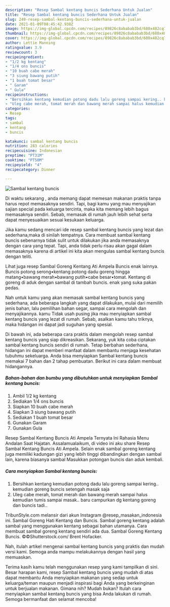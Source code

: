 ```yaml
---
description: "Resep Sambal kentang buncis Sederhana Untuk Jualan"
title: "Resep Sambal kentang buncis Sederhana Untuk Jualan"
slug: 249-resep-sambal-kentang-buncis-sederhana-untuk-jualan
date: 2021-01-09T08:45:42.938Z
image: https://img-global.cpcdn.com/recipes/89826c8ababab3bd/680x482cq70/sambal-kentang-buncis-foto-resep-utama.jpg
thumbnail: https://img-global.cpcdn.com/recipes/89826c8ababab3bd/680x482cq70/sambal-kentang-buncis-foto-resep-utama.jpg
cover: https://img-global.cpcdn.com/recipes/89826c8ababab3bd/680x482cq70/sambal-kentang-buncis-foto-resep-utama.jpg
author: Lettie Manning
ratingvalue: 3.9
reviewcount: 3
recipeingredient:
- "1/2 kg kentang"
- "1/4 ons buncis"
- "10 buah cabe merah"
- "3 siung bawang putih"
- "1 buah tomat besar"
- " Garam"
- " Gula"
recipeinstructions:
- "Bersihkan kentang kemudian potong dadu lalu goreng sampai kering.. kemudian goreng buncis setengah masak saja"
- "Uleg cabe merah, tomat merah dan bawang merah sampai halus kemudian tumis sampai masak.. baru campurkan dg kentang goreng dan buncis tadi.."
categories:
- Resep
tags:
- sambal
- kentang
- buncis

katakunci: sambal kentang buncis 
nutrition: 283 calories
recipecuisine: Indonesian
preptime: "PT31M"
cooktime: "PT50M"
recipeyield: "4"
recipecategory: Dinner

---
```



![Sambal kentang buncis](https://img-global.cpcdn.com/recipes/89826c8ababab3bd/680x482cq70/sambal-kentang-buncis-foto-resep-utama.jpg)

Di waktu  sekarang , anda memang dapat memesan makanan praktis tanpa harus repot memasaknya sendiri. Tapi, bagi kamu yang mau menyajikan sajian special pada keluarga tercinta, maka kita memang lebih bagus memasaknya sendiri. Sebab, memasak di rumah jauh lebih sehat serta dapat menyesuaikan sesuai kesukaan keluarga.

Jika kamu sedang mencari ide resep sambal kentang buncis yang lezat dan sederhana,maka di sinilah tempatnya. Cara membuat sambal kentang buncis  sebenarnya tidak sulit untuk dilakukan jika anda memasaknya dengan cara yang tepat. Tapi, anda tidak perlu risau akan gagal dalam memasaknya 
karena di artikel ini kita akan mengulas sambal kentang buncis dengan teliti.  

Lihat juga resep Sambal Goreng Kentang Ati Ampela Buncis enak lainnya. Buncis potong serong•kentang potong dadu goreng hingga matang•bawang merah•bawang putih•cabe besar•tomat. Kentang di goreng di aduk dengan sambal di tambah buncis. enak yang suka pakan pedas.

Nah untuk kamu yang akan memasak sambal kentang buncis yang sederhana, ada beberapa langkah yang dapat dilakukan, mulai dari memilih jenis bahan, lalu pemilihan bahan segar, sampai cara mengolah dan menyajikannya. kamu Tidak usah pusing jika mau menyiapkan sambal kentang buncis yang lezat di rumah. Sebab, asalkan kamu  tahu triknya, maka hidangan ini dapat jadi suguhan yang spesial.

Di bawah ini, ada beberapa cara praktis  dalam mengolah resep sambal kentang buncis yang siap dikreasikan. Sekarang, yuk kita coba ciptakan sambal kentang buncis sendiri di rumah. Tetap berbahan sederhana, hidangan ini dapat memberi manfaat dalam membantu menjaga kesehatan tubuhmu sekeluarga. Anda bisa menyiapkan Sambal kentang buncis memakai 7 bahan dan 2 tahap pembuatan. Berikut ini cara dalam membuat hidangannya.

<!--inarticleads1-->

##### Bahan-bahan dan bumbu yang dibutuhkan untuk menyiapkan Sambal kentang buncis:

1. Ambil 1/2 kg kentang
1. Sediakan 1/4 ons buncis
1. Siapkan 10 buah cabe merah
1. Siapkan 3 siung bawang putih
1. Sediakan 1 buah tomat besar
1. Gunakan  Garam
1. Gunakan  Gula


Resep Sambal Kentang Buncis Ati Ampela Ternyata Ini Rahasia Menu Andalan Saat Hajatan. Assalamualaikum, di video ini aku share Resep Sambal Kentang Buncis Ati Ampela. Selain enak sambal goreng kentang juga memiliki kadungan gizi yang lebih tinggi dibandingkan dengan sambal lain, karena biasanya sambal Masukkan potongan buncis dan aduk kembali. 

<!--inarticleads2-->

##### Cara menyiapkan Sambal kentang buncis:

1. Bersihkan kentang kemudian potong dadu lalu goreng sampai kering.. kemudian goreng buncis setengah masak saja
1. Uleg cabe merah, tomat merah dan bawang merah sampai halus kemudian tumis sampai masak.. baru campurkan dg kentang goreng dan buncis tadi..


TribunStyle.com melansir dari akun Instagram @resep_masakan_indonesia ini. Sambal Goreng Hati Kentang dan Buncis. Sambal goreng kentang adalah sambal yang menggunakan kentang sebagai bahan utamanya. Cara membuat sambal goreng kentang sendiri ada dua. Sambal Goreng Kentang Buncis. ©©Shutterstock.com/ Brent Hofacker. 

Nah, itulah artikel mengenai  sambal kentang buncis  yang praktis dan mudah versi kami. Semoga anda mampu melakukannya dengan hasil yang memuaskan. 

Terima kasih kamu telah menggunakan resep yang kami tampilkan di sini. Besar harapan kami, resep  Sambal kentang buncis yang mudah di atas dapat membantu Anda menyiapkan makanan yang sedap untuk keluarga/teman maupun menjadi inspirasi bagi Anda yang berkeinginan untuk berjualan makanan. Gimana nih? Mudah bukan? Itulah cara menyiapkan sambal kentang buncis yang bisa Anda lakukan di rumah. Semoga bermanfaat dan selamat mencoba!

